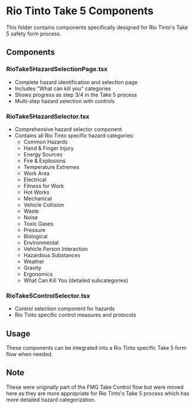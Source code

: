 # Rio Tinto Take 5 Components

This folder contains components specifically designed for Rio Tinto's Take 5 safety form process.

## Components

### RioTake5HazardSelectionPage.tsx
- Complete hazard identification and selection page
- Includes "What can kill you" categories
- Shows progress as step 3/4 in the Take 5 process
- Multi-step hazard selection with controls

### RioTake5HazardSelector.tsx
- Comprehensive hazard selector component
- Contains all Rio Tinto specific hazard categories:
  - Common Hazards
  - Hand & Finger Injury
  - Energy Sources
  - Fire & Explosions
  - Temperature Extremes
  - Work Area
  - Electrical
  - Fitness for Work
  - Hot Works
  - Mechanical
  - Vehicle Collision
  - Waste
  - Noise
  - Toxic Gases
  - Pressure
  - Biological
  - Environmental
  - Vehicle Person Interaction
  - Hazardous Substances
  - Weather
  - Gravity
  - Ergonomics
  - What Can Kill You (detailed subcategories)

### RioTake5ControlSelector.tsx
- Control selection component for hazards
- Rio Tinto specific control measures and protocols

## Usage
These components can be integrated into a Rio Tinto specific Take 5 form flow when needed.

## Note
These were originally part of the FMG Take Control flow but were moved here as they are more appropriate for Rio Tinto's Take 5 process which has more detailed hazard categorization.